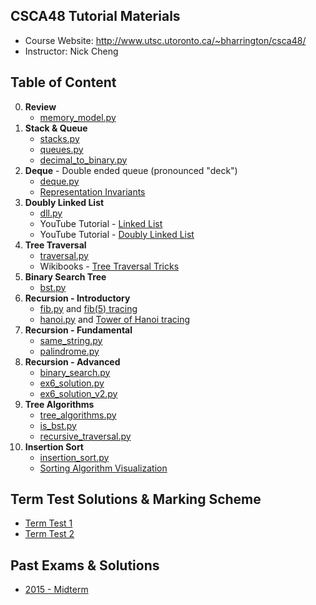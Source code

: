 CSCA48 Tutorial Materials
---------------
+ Course Website: http://www.utsc.utoronto.ca/~bharrington/csca48/
+ Instructor: Nick Cheng


Table of Content
---------------
0. <b>Review</b>
    + [memory_model.py](./00_Review/memory_model.py)
1. <b>Stack & Queue</b>
    + [stacks.py](./01_Stack_Queue/stacks.py)
    + [queues.py](./01_Stack_Queue/queues.py)
    + [decimal_to_binary.py](./01_Stack_Queue/decimal_to_binary.py)
2. <b>Deque</b> - Double ended queue (pronounced "deck")
	+ [deque.py](./02_Deque/deque.py)
	+ [Representation Invariants](https://www.cs.cmu.edu/~rwh/introsml/techniques/repinv.htm)
3. <b>Doubly Linked List</b>
	+ [dll.py](./03_Doubly_Linked_List/dll.py)
	+ YouTube Tutorial - [Linked List](https://www.youtube.com/watch?v=Ast5sKQXxEU)
	+ YouTube Tutorial - [Doubly Linked List](https://www.youtube.com/watch?v=sDP_pReYNEc)
4. <b>Tree Traversal</b>
    + [traversal.py](./04_Tree_Traversal/traversal.py)
    + Wikibooks - [Tree Traversal Tricks](https://en.wikibooks.org/wiki/A-level_Computing_2009/AQA/Problem_Solving,_Programming,_Operating_Systems,_Databases_and_Networking/Programming_Concepts/Tree_traversal_algorithms_for_a_binary_tree)
5. <b>Binary Search Tree</b>
    + [bst.py](./05_Binary_Search_Tree/bst.py)
6. <b>Recursion - Introductory</b>
    + [fib.py](./06_Recursion/fib.py) and [fib(5) tracing](./06_Recursion/fib_trace.jpg)
    + [hanoi.py](./06_Recursion/hanoi.py) and [Tower of Hanoi tracing](./06_Recursion/hanoi_trace.jpg)
7. <b>Recursion - Fundamental</b>
    + [same_string.py](./07_MoreRecursion/same_string.py)
    + [palindrome.py](./07_MoreRecursion/palindrome.py)
8. <b>Recursion - Advanced</b>
    + [binary_search.py](./08_EvenMoreRecursion/binary_search.py)
    + [ex6_solution.py](./08_EvenMoreRecursion/ex6_solution.py)
    + [ex6_solution_v2.py](./08_EvenMoreRecursion/ex6_solution_v2.py)
9. <b>Tree Algorithms</b>
    + [tree_algorithms.py](./09_Tree_Algorithms/tree_algorithms.py)
    + [is_bst.py](./09_Tree_Algorithms/is_bst.py)
    + [recursive_traversal.py](./09_Tree_Algorithms/recursive_traversal.py)
10. <b>Insertion Sort</b>
    + [insertion_sort.py](./10_Insertion_Sort/insertion_sort.py)
    + [Sorting Algorithm Visualization](https://www.cs.usfca.edu/~galles/visualization/ComparisonSort.html)

Term Test Solutions & Marking Scheme
---------------
+ [Term Test 1](./TT1_solution_W2017.md)
+ [Term Test 2](./TT2_solution_W2017.md)


Past Exams & Solutions
---------------
+ [2015 - Midterm](./TT_solution_W2015.md)
